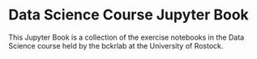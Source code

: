 # Data Science Course Jupyter Book

This Jupyter Book is a collection of the exercise notebooks in the Data Science course held by the bckrlab at the University of Rostock.

```{tableofcontents}
```
